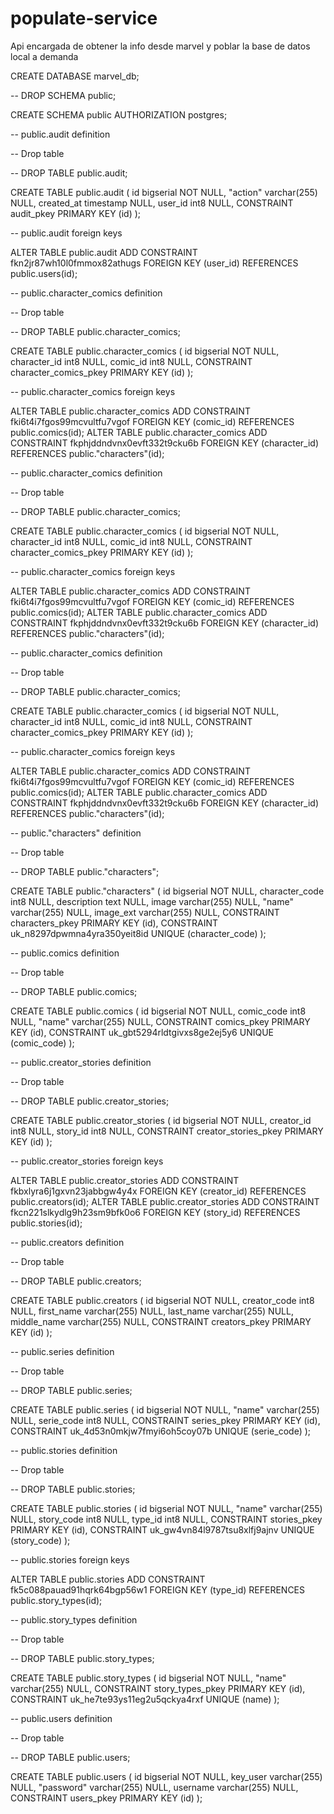 # populate-service
Api encargada de obtener la info desde marvel y poblar la base de datos local a demanda



CREATE DATABASE marvel_db;

-- DROP SCHEMA public;

CREATE SCHEMA public AUTHORIZATION postgres;


-- public.audit definition

-- Drop table

-- DROP TABLE public.audit;

CREATE TABLE public.audit (
	id bigserial NOT NULL,
	"action" varchar(255) NULL,
	created_at timestamp NULL,
	user_id int8 NULL,
	CONSTRAINT audit_pkey PRIMARY KEY (id)
);


-- public.audit foreign keys

ALTER TABLE public.audit ADD CONSTRAINT fkn2jr87wh10l0fmmox82athugs FOREIGN KEY (user_id) REFERENCES public.users(id);


-- public.character_comics definition

-- Drop table

-- DROP TABLE public.character_comics;

CREATE TABLE public.character_comics (
	id bigserial NOT NULL,
	character_id int8 NULL,
	comic_id int8 NULL,
	CONSTRAINT character_comics_pkey PRIMARY KEY (id)
);


-- public.character_comics foreign keys

ALTER TABLE public.character_comics ADD CONSTRAINT fki6t4i7fgos99mcvultfu7vgof FOREIGN KEY (comic_id) REFERENCES public.comics(id);
ALTER TABLE public.character_comics ADD CONSTRAINT fkphjddndvnx0evft332t9cku6b FOREIGN KEY (character_id) REFERENCES public."characters"(id);

-- public.character_comics definition

-- Drop table

-- DROP TABLE public.character_comics;

CREATE TABLE public.character_comics (
	id bigserial NOT NULL,
	character_id int8 NULL,
	comic_id int8 NULL,
	CONSTRAINT character_comics_pkey PRIMARY KEY (id)
);


-- public.character_comics foreign keys

ALTER TABLE public.character_comics ADD CONSTRAINT fki6t4i7fgos99mcvultfu7vgof FOREIGN KEY (comic_id) REFERENCES public.comics(id);
ALTER TABLE public.character_comics ADD CONSTRAINT fkphjddndvnx0evft332t9cku6b FOREIGN KEY (character_id) REFERENCES public."characters"(id);

-- public.character_comics definition

-- Drop table

-- DROP TABLE public.character_comics;

CREATE TABLE public.character_comics (
	id bigserial NOT NULL,
	character_id int8 NULL,
	comic_id int8 NULL,
	CONSTRAINT character_comics_pkey PRIMARY KEY (id)
);


-- public.character_comics foreign keys

ALTER TABLE public.character_comics ADD CONSTRAINT fki6t4i7fgos99mcvultfu7vgof FOREIGN KEY (comic_id) REFERENCES public.comics(id);
ALTER TABLE public.character_comics ADD CONSTRAINT fkphjddndvnx0evft332t9cku6b FOREIGN KEY (character_id) REFERENCES public."characters"(id);

-- public."characters" definition

-- Drop table

-- DROP TABLE public."characters";

CREATE TABLE public."characters" (
	id bigserial NOT NULL,
	character_code int8 NULL,
	description text NULL,
	image varchar(255) NULL,
	"name" varchar(255) NULL,
	image_ext varchar(255) NULL,
	CONSTRAINT characters_pkey PRIMARY KEY (id),
	CONSTRAINT uk_n8297dpwmna4yra350yeit8id UNIQUE (character_code)
);


-- public.comics definition

-- Drop table

-- DROP TABLE public.comics;

CREATE TABLE public.comics (
	id bigserial NOT NULL,
	comic_code int8 NULL,
	"name" varchar(255) NULL,
	CONSTRAINT comics_pkey PRIMARY KEY (id),
	CONSTRAINT uk_gbt5294rldtgivxs8ge2ej5y6 UNIQUE (comic_code)
);

-- public.creator_stories definition

-- Drop table

-- DROP TABLE public.creator_stories;

CREATE TABLE public.creator_stories (
	id bigserial NOT NULL,
	creator_id int8 NULL,
	story_id int8 NULL,
	CONSTRAINT creator_stories_pkey PRIMARY KEY (id)
);


-- public.creator_stories foreign keys

ALTER TABLE public.creator_stories ADD CONSTRAINT fkbxlyra6j1gxvn23jabbgw4y4x FOREIGN KEY (creator_id) REFERENCES public.creators(id);
ALTER TABLE public.creator_stories ADD CONSTRAINT fkcn221slkydlg9h23sm9bfk0o6 FOREIGN KEY (story_id) REFERENCES public.stories(id);


-- public.creators definition

-- Drop table

-- DROP TABLE public.creators;

CREATE TABLE public.creators (
	id bigserial NOT NULL,
	creator_code int8 NULL,
	first_name varchar(255) NULL,
	last_name varchar(255) NULL,
	middle_name varchar(255) NULL,
	CONSTRAINT creators_pkey PRIMARY KEY (id)
);


-- public.series definition

-- Drop table

-- DROP TABLE public.series;

CREATE TABLE public.series (
	id bigserial NOT NULL,
	"name" varchar(255) NULL,
	serie_code int8 NULL,
	CONSTRAINT series_pkey PRIMARY KEY (id),
	CONSTRAINT uk_4d53n0mkjw7fmyi6oh5coy07b UNIQUE (serie_code)
);

-- public.stories definition

-- Drop table

-- DROP TABLE public.stories;

CREATE TABLE public.stories (
	id bigserial NOT NULL,
	"name" varchar(255) NULL,
	story_code int8 NULL,
	type_id int8 NULL,
	CONSTRAINT stories_pkey PRIMARY KEY (id),
	CONSTRAINT uk_gw4vn84l9787tsu8xlfj9ajnv UNIQUE (story_code)
);


-- public.stories foreign keys

ALTER TABLE public.stories ADD CONSTRAINT fk5c088pauad91hqrk64bgp56w1 FOREIGN KEY (type_id) REFERENCES public.story_types(id);


-- public.story_types definition

-- Drop table

-- DROP TABLE public.story_types;

CREATE TABLE public.story_types (
	id bigserial NOT NULL,
	"name" varchar(255) NULL,
	CONSTRAINT story_types_pkey PRIMARY KEY (id),
	CONSTRAINT uk_he7te93ys11eg2u5qckya4rxf UNIQUE (name)
);

-- public.users definition

-- Drop table

-- DROP TABLE public.users;

CREATE TABLE public.users (
	id bigserial NOT NULL,
	key_user varchar(255) NULL,
	"password" varchar(255) NULL,
	username varchar(255) NULL,
	CONSTRAINT users_pkey PRIMARY KEY (id)
);